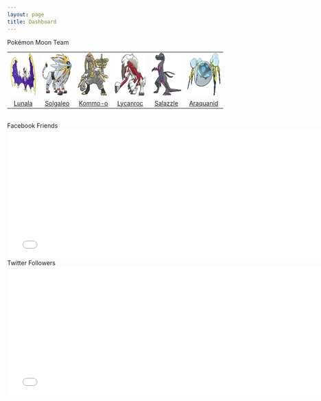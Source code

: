 ```yaml
---
layout: page
title: Dashboard
---
```

<script src="https://code.highcharts.com/highcharts.js"></script>
<script src="https://code.highcharts.com/modules/exporting.js"></script>

<div class="message">
  Pokémon Moon Team
</div>

<div>
<table align="center">

  <tr>
    <td align="center"><img src="../assets/images/pokemon/lunala.png" alt="Lunala" height="100px" width="100px"></td>
    <td align="center"><img src="../assets/images/pokemon/solgaleo.png" alt="Solgaleo" height="100px" width="100px"></td>		
    <td align="center"><img src="../assets/images/pokemon/kommo-o.png" alt="Kommo-o" height="100px" width="100px"></td>
    <td align="center"><img src="../assets/images/pokemon/lycanroc-midnight.png" alt="Lycanroc" height="100px" width="100px"></td>
    <td align="center"><img src="../assets/images/pokemon/salazzle.png" alt="Salazzle" height="100px" width="100px"></td>
    <td align="center"><img src="../assets/images/pokemon/araquanid.png" alt="Araquanid" height="100px" width="100px"></td>
  </tr> 

  <tr>
    <td align="center"><a href="http://pokemondb.net/pokedex/lunala" target="_blank">Lunala</a></td>
    <td align="center"><a href="http://pokemondb.net/pokedex/solgaleo" target="_blank">Solgaleo</a></td>		
    <td align="center"><a href="http://pokemondb.net/pokedex/kommo-o" target="_blank">Kommo-o</a></td>
    <td align="center"><a href="http://pokemondb.net/pokedex/lycanroc" target="_blank">Lycanroc</a></td>
    <td align="center"><a href="http://pokemondb.net/pokedex/salazzle" target="_blank">Salazzle</a></td>
    <td align="center"><a href="http://pokemondb.net/pokedex/araquanid" target="_blank">Araquanid</a></td>
  </tr> 

</table>
</div>
<br>

<div class="message">
  Facebook Friends
</div>
 <iframe width="760" height="300" frameborder="0" scrolling="no" src="/scripts/fb-chart/"></iframe>
<div class="message">
  Twitter Followers
</div>
 <iframe width="760" height="300" frameborder="0" scrolling="no" src="/scripts/twitter-chart/"></iframe>

<script>
  (function(i,s,o,g,r,a,m){i['GoogleAnalyticsObject']=r;i[r]=i[r]||function(){
  (i[r].q=i[r].q||[]).push(arguments)},i[r].l=1*new Date();a=s.createElement(o),
  m=s.getElementsByTagName(o)[0];a.async=1;a.src=g;m.parentNode.insertBefore(a,m)
  })(window,document,'script','//www.google-analytics.com/analytics.js','ga');

  ga('create', 'UA-58975019-1', 'auto');
  ga('send', 'pageview');

</script>